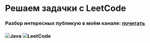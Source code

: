 
# Решаем задачки с LeetCode
### Разбор интересных публикую в моём канале: [почитать](https://t.me/KateInJava)

### ![Java](https://img.shields.io/badge/Java-8A2BE2) ![LeetCode](https://img.shields.io/badge/LeetCode-8A2BE2)